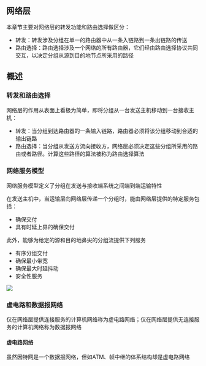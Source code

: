 ## 网络层

本章节主要对网络层的转发功能和路由选择做区分：

- 转发：转发涉及分组在单一的路由器中从一条入链路到一条出链路的传送
- 路由选择：路由选择涉及一个网络的所有路由器，它们经由路由选择协议共同交互，以决定分组从源到目的地节点所采用的路径

## 概述

### 转发和路由选择

网络层的作用从表面上看极为简单，即将分组从一台发送主机移动到一台接收主机：

- 转发：当分组到达路由器的一条输入链路，路由器必须将该分组移动到合适的输出链路
- 路由选择：当分组从发送方流向接收方，网络层必须决定这些分组所采用的路由或者路径。计算这些路径的算法被称为路由选择算法

### 网络服务模型

网络服务模型定义了分组在发送与接收端系统之间端到端运输特性

在发送主机中，当运输层向网络层传递一个分组时，能由网络层提供的特定服务包括：

- 确保交付
- 具有时延上界的确保交付

此外，能够为给定的源和目的地鼻尖的分组流提供下列服务

- 有序分组交付
- 确保最小带宽
- 确保最大时延抖动
- 安全性服务

![](https://raw.githubusercontent.com/howie6879/howie6879.github.io/img/pictures/20190623215423.png)

### 虚电路和数据报网络

仅在网络层提供连接服务的计算机网络称为虚电路网络；仅在网络层提供无连接服务的计算机网络称为数据报网络

#### 虚电路网络

虽然因特网是一个数据报网络，但如ATM、帧中继的体系结构却是虚电路网络

